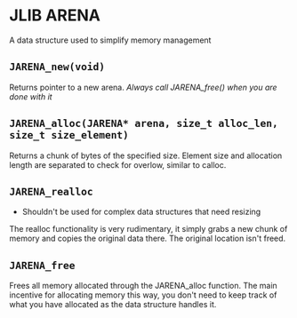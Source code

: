 # JLIB ARENA

A data structure used to simplify memory management

## `JARENA_new(void)`

Returns pointer to a new arena. *Always call JARENA_free() when you are done with it*

## `JARENA_alloc(JARENA* arena, size_t alloc_len, size_t size_element)`

Returns a chunk of bytes of the specified size. Element size and allocation length are separated to check for overlow, similar to calloc.

## `JARENA_realloc`

- Shouldn't be used for complex data structures that need resizing

The realloc functionality is very rudimentary, it simply grabs a new chunk of memory and copies the original data there. The original location isn't freed.

## `JARENA_free`

Frees all memory allocated through the JARENA_alloc function. The main incentive for allocating memory this way, you don't need to keep track of what you have allocated as the data structure handles it.
